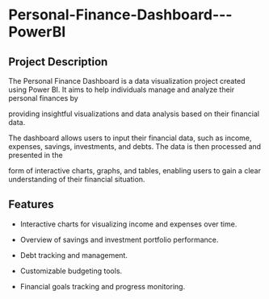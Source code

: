 # Personal-Finance-Dashboard---PowerBI

## Project Description

The Personal Finance Dashboard is a data visualization project created using Power BI. It aims to help individuals manage and analyze their personal finances by 

providing insightful visualizations and data analysis based on their financial data.

The dashboard allows users to input their financial data, such as income, expenses, savings, investments, and debts. The data is then processed and presented in the 

form of interactive charts, graphs, and tables, enabling users to gain a clear understanding of their financial situation.

## Features

- Interactive charts for visualizing income and expenses over time.

- Overview of savings and investment portfolio performance.

- Debt tracking and management.

- Customizable budgeting tools.

- Financial goals tracking and progress monitoring.
